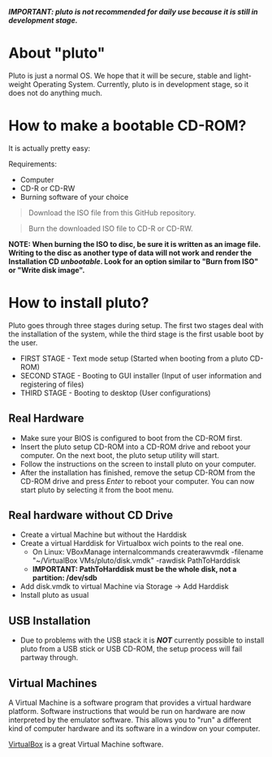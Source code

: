 **_IMPORTANT: pluto is not recommended for daily use because it is still in development stage._**

# About "pluto"
Pluto is just a normal OS. We hope that it will be secure, stable and light-weight Operating System.
Currently, pluto is in development stage, so it does not do anything much.

# How to make a bootable CD-ROM?
It is actually pretty easy:

Requirements:
  - Computer
  - CD-R or CD-RW
  - Burning software of your choice

> Download the ISO file from this GitHub repository.

> Burn the downloaded ISO file to CD-R or CD-RW.

**NOTE: When burning the ISO to disc, be sure it is written as an image file. Writing to the disc as another type of data will not work and render the Installation CD _unbootable_. Look for an option similar to "Burn from ISO" or "Write disk image".**

# How to install pluto?
Pluto goes through three stages during setup. The first two stages deal with the installation of the system, while the third stage is the first usable boot by the user.
 - FIRST STAGE  - Text mode setup (Started when booting from a pluto CD-ROM)
 - SECOND STAGE - Booting to GUI installer (Input of user information and registering of files)
 - THIRD STAGE  - Booting to desktop (User configurations)
 
## Real Hardware
 - Make sure your BIOS is configured to boot from the CD-ROM first.
 - Insert the pluto setup CD-ROM into a CD-ROM drive and reboot your computer. On the next boot, the pluto setup utility will start.
 - Follow the instructions on the screen to install pluto on your computer.
 - After the installation has finished, remove the setup CD-ROM from the CD-ROM drive and press _Enter_ to reboot your computer. You can now start pluto by selecting it from the boot menu.
 
 ## Real hardware without CD Drive
  - Create a virtual Machine but without the Harddisk
  - Create a virtual Harddisk for Virtualbox wich points to the real one.
    - On Linux: VBoxManage internalcommands createrawvmdk -filename "~/VirtualBox VMs/pluto/disk.vmdk" -rawdisk PathToHarddisk
    - **IMPORTANT: PathToHarddisk must be the whole disk, not a partition: /dev/sdb**
  - Add disk.vmdk to virtual Machine via Storage -> Add Harddisk
  - Install pluto as usual
  
## USB Installation
  - Due to problems with the USB stack it is **_NOT_** currently possible to install pluto from a USB stick or USB CD-ROM, the setup process will fail partway through.
  
## Virtual Machines
A Virtual Machine is a software program that provides a virtual hardware platform. Software instructions that would be run on hardware are now interpreted by the emulator software. This allows you to "run" a different kind of computer hardware and its software in a window on your computer.

[VirtualBox](https://www.virtualbox.org) is a great Virtual Machine software.

